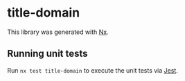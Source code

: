 # title-domain

This library was generated with [Nx](https://nx.dev).

## Running unit tests

Run `nx test title-domain` to execute the unit tests via [Jest](https://jestjs.io).

